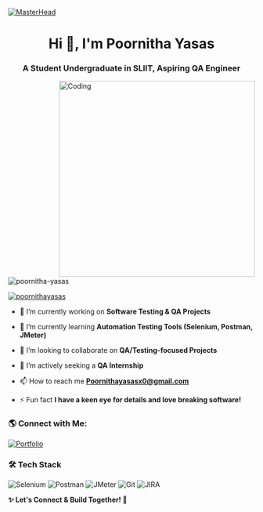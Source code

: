[![MasterHead](https://blogger.googleusercontent.com/img/a/AVvXsEjZOGkI_MTEPaUFMdAR-QsEdppScHCpA9qi9kVz7mIo3gEtNId_dL3Pae9B1TmBAKM0I4f5jq6c_ud9xMbeu9SS7L5Oz1Ewzl8-XJmJjuFMECW0V7LCImVuj2FUedX6FFcy_XdVUAQ_MjnBQ2jx1t73hQquEDOSr2dwhLVTYu1YX5GFZjJxXvXjn8wW)](https://www.linkedin.com/in/poornitha-yasas/)
<h1 align="center">Hi 👋, I'm Poornitha Yasas</h1>
<h3 align="center">A Student Undergraduate in SLIIT, Aspiring QA Engineer</h3>
<img align="right" alt="Coding" width="400" src="https://cdn.dribbble.com/users/1162077/screenshots/3848914/programmer.gif">

<p align="left"> <img src="https://komarev.com/ghpvc/?username=poornitha-yasas&label=Profile%20views&color=0e75b6&style=flat" alt="poornitha-yasas" /> </p>

<p align="left"> <a href="https://twitter.com/poornithayasas" target="blank"><img src="https://img.shields.io/twitter/follow/poornithayasas?logo=twitter&style=for-the-badge" alt="poornithayasas" /></a> </p>

- 🔭 I’m currently working on **Software Testing & QA Projects**

- 🌱 I’m currently learning **Automation Testing Tools (Selenium, Postman, JMeter)**

- 👯 I’m looking to collaborate on **QA/Testing-focused Projects**

- 👀 I’m actively seeking a **QA Internship**

- 📫 How to reach me **Poornithayasasx0@gmail.com**

- ⚡ Fun fact **I have a keen eye for details and love breaking software!**

### 🌎 **Connect with Me:**
<p align="left">
  <a href="https://poornithayasas.netlify.app" target="_blank">
    <img src="https://img.shields.io/badge/🌐 Portfolio-%230077B5.svg?style=for-the-badge&logoColor=white&labelColor=black" alt="Portfolio" />
  </a>
</p>

### 🛠 **Tech Stack**
<p align="left">
  <img src="https://img.shields.io/badge/Selenium-%2343A047.svg?style=for-the-badge&logo=selenium&logoColor=white" alt="Selenium" />
  <img src="https://img.shields.io/badge/Postman-%23FF6C37.svg?style=for-the-badge&logo=postman&logoColor=white" alt="Postman" />
  <img src="https://img.shields.io/badge/JMeter-%23D92B2B.svg?style=for-the-badge&logo=apache&logoColor=white" alt="JMeter" />
  <img src="https://img.shields.io/badge/Git-%23F05032.svg?style=for-the-badge&logo=git&logoColor=white" alt="Git" />
  <img src="https://img.shields.io/badge/JIRA-%230052CC.svg?style=for-the-badge&logo=jira&logoColor=white" alt="JIRA" />
</p>

**✨ Let's Connect & Build Together! 🚀**
